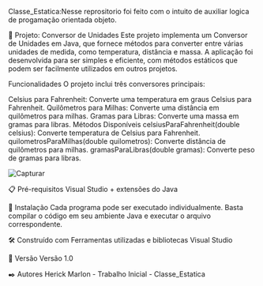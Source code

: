 Classe_Estatica:Nesse reprositorio foi feito com o intuito de auxiliar logica de progamação orientada objeto.

🚀 Projeto: Conversor de Unidades
Este projeto implementa um Conversor de Unidades em Java, que fornece métodos para converter entre várias unidades de medida, como temperatura, distância e massa. A aplicação foi desenvolvida para ser simples e eficiente, com métodos estáticos que podem ser facilmente utilizados em outros projetos.

Funcionalidades
O projeto inclui três conversores principais:

Celsius para Fahrenheit: Converte uma temperatura em graus Celsius para Fahrenheit.
Quilômetros para Milhas: Converte uma distância em quilômetros para milhas.
Gramas para Libras: Converte uma massa em gramas para libras.
Métodos Disponíveis
celsiusParaFahrenheit(double celsius): Converte temperatura de Celsius para Fahrenheit.
quilometrosParaMilhas(double quilometros): Converte distância de quilômetros para milhas.
gramasParaLibras(double gramas): Converte peso de gramas para libras.

![Capturar](https://github.com/user-attachments/assets/06b20365-5ca9-4836-a821-de704aabcc43)

📋 Pré-requisitos Visual Studio + extensões do Java

🔧 Instalação Cada programa pode ser executado individualmente. Basta compilar o código em seu ambiente Java e executar o arquivo correspondente.

🛠️ Construído com Ferramentas utilizadas e bibliotecas Visual Studio

📌 Versão Versão 1.0

✒️ Autores Herick Marlon - Trabalho Inicial - Classe_Estatica
